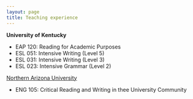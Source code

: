 ```yaml
---
layout: page
title: Teaching experience
---
```


__University of Kentucky__<br>
- EAP 120: Reading for Academic Purposes<br>
- ESL 051: Intensive Writing (Level 5)<br>
- ESL 031: Intensive Writing (Level 3)<br>
- ESL 023: Intensive Grammar (Level 2)<br>


<u> Northern Arizona University </u><br>
- ENG 105: Critical Reading and Writing in thee University Community<br>

